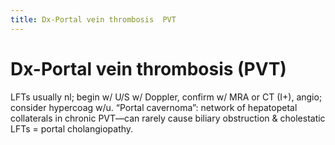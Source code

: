 ```yaml
---
title: Dx-Portal vein thrombosis  PVT 
---
```

# Dx-Portal vein thrombosis (PVT)

 LFTs usually nl; begin w/ U/S w/ Doppler, confirm w/ MRA or CT (I+), angio; consider hypercoag w/u. “Portal cavernoma”: network of hepatopetal collaterals in chronic PVT—can rarely cause biliary obstruction & cholestatic LFTs = portal cholangiopathy.
